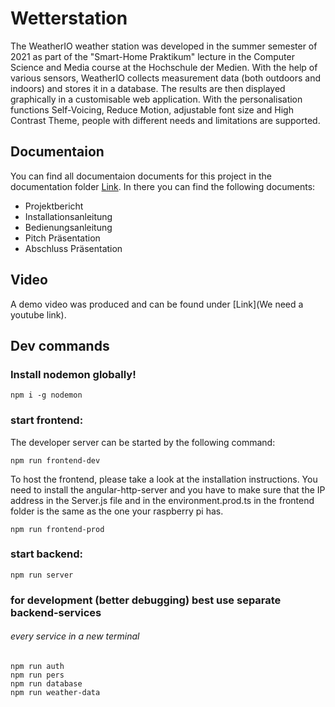 # Wetterstation

The WeatherIO weather station was developed in the summer semester of 2021 as part of the "Smart-Home Praktikum" lecture in the Computer Science and Media course at the Hochschule der Medien. 
With the help of various sensors, WeatherIO collects measurement data (both outdoors and indoors) and stores it in a database. 
The results are then displayed graphically in a customisable web application. With the personalisation functions Self-Voicing, Reduce Motion, adjustable font size and High Contrast Theme, people with different needs and limitations are supported.

## Documentaion

You can find all documentaion documents for this project in the documentation folder [Link](https://gitlab.mi.hdm-stuttgart.de/am206/wetterstation/-/tree/master/docs). In there you can find the following documents:
- Projektbericht
- Installationsanleitung
- Bedienungsanleitung
- Pitch Präsentation
- Abschluss Präsentation

## Video 
A demo video was produced and can be found under [Link](We need a youtube link).

## Dev commands
### Install nodemon globally!
```
npm i -g nodemon
```

### start frontend:
The developer server can be started by the following command:
```
npm run frontend-dev
```

To host the frontend, please take a look at the installation instructions.
You need to install the angular-http-server and you have to make sure that 
the IP address in the Server.js file and in the environment.prod.ts in the frontend folder
is the same as the one your raspberry pi has.
```
npm run frontend-prod
```

### start backend:
```
npm run server
```

### for development (better debugging) best use separate backend-services
###### every service in a new terminal
```
npm run auth
npm run pers
npm run database
npm run weather-data
```


